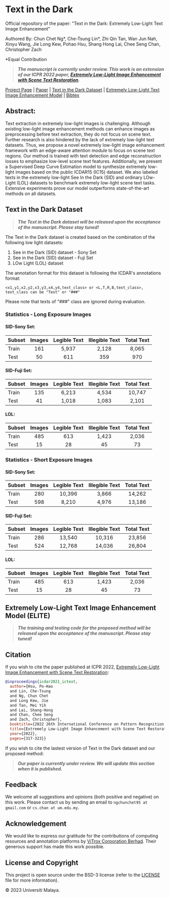 # Text in the Dark

Official repository of the paper: "Text in the Dark: Extremely Low-Light Text Image
Enhancement"

Authored By:
Chun Chet Ng*, Che-Tsung Lin*, Zhi Qin Tan, Wan Jun Nah, Xinyu Wang, Jie Long Kew, Pohao Hsu, Shang Hong Lai, Chee Seng Chan, Christopher Zach

*Equal Contribution

> ***The manuscript is currently under review. This work is an extension of our ICPR 2022 paper, [Extremely Low-Light Image Enhancement with Scene Text Restoration](https://ieeexplore.ieee.org/document/9956716).***

[Project Page]() | [Paper]() | [Text in the Dark Dataset](#text-in-the-dark-dataset) | [Extremely Low-Light Text Image Enhancement Model](#extremely-low-light-text-image-enhancement-model-elite) | [Bibtex](#citation)

## Abstract:
Text extraction in extremely low-light images is challenging. Although existing low-light image enhancement methods can enhance images as preprocessing before text extraction, they do not focus on scene text. Further research is also hindered by the lack of extremely low-light text datasets. Thus, we propose a novel extremely low-light image enhancement framework with an edge-aware attention module to focus on scene text regions. Our method is trained with text detection and edge reconstruction losses to
emphasize low-level scene text features. Additionally, we present a Supervised Deep Curve Estimation model to synthesize extremely low-light images based on the public ICDAR15 (IC15) dataset. We also labeled texts in the extremely low-light See In the Dark (SID) and ordinary LOw-Light (LOL) datasets to benchmark extremely low-light scene text tasks. Extensive experiments prove our model outperforms state-of-the-art methods on all datasets.

## Text in the Dark Dataset
> ***The Text in the Dark dataset will be released upon the acceptance of the manuscript. Please stay tuned!***

The Text in the Dark dataset is created based on the combination of the following low light datasets:

1. See in the Dark (SID) dataset - Sony Set
2. See in the Dark (SID) dataset - Fuji Set
3. LOw Light (LOL) dataset

The annotation format for this dataset is following the ICDAR's annotations format:

``<x1,y1,x2,y2,x3,y3,x4,y4,text_class> or <L,T,R,B,text_class>, text_class can be "Text" or "###"``

Please note that texts of "###" class are ignored during evaluation.

### Statistics - Long Exposure Images
#### SID-Sony Set:
| Subset | Images | Legible Text | Illegible Text | Total Text |
| :--- | :----: | :----: | :----: | :----: |
| Train | 161 | 5,937 | 2,128 | 8,065 |
| Test | 50 | 611 | 359 | 970 |

#### SID-Fuji Set:
| Subset | Images | Legible Text | Illegible Text | Total Text |
| :--- | :----: | :----: | :----: | :----: |
| Train | 135 | 6,213 | 4,534 | 10,747 |
| Test | 41 | 1,018 | 1,083 | 2,101 |

#### LOL:
| Subset | Images | Legible Text | Illegible Text | Total Text |
| :--- | :----: | :----: | :----: | :----: |
| Train | 485 | 613 | 1,423 | 2,036 |
| Test | 15 | 28 | 45 | 73 |

### Statistics - Short Exposure Images
#### SID-Sony Set:
| Subset | Images | Legible Text | Illegible Text | Total Text |
| :--- | :----: | :----: | :----: | :----: |
| Train | 280 | 10,396 | 3,866 | 14,262 |
| Test | 598 | 8,210 | 4,976 | 13,186 |

#### SID-Fuji Set:
| Subset | Images | Legible Text | Illegible Text | Total Text |
| :--- | :----: | :----: | :----: | :----: |
| Train | 286 | 13,540 | 10,316 | 23,856 |
| Test | 524 | 12,768 | 14,036 | 26,804 |

#### LOL:
| Subset | Images | Legible Text | Illegible Text | Total Text |
| :--- | :----: | :----: | :----: | :----: |
| Train | 485 | 613 | 1,423 | 2,036 |
| Test | 15 | 28 | 45 | 73 |


## Extremely Low-Light Text Image Enhancement Model (ELITE)
> ***The training and testing code for the proposed method will be released upon the acceptance of the manuscript. Please stay tuned!***

## Citation
If you wish to cite the paper published at ICPR 2022, [Extremely Low-Light Image Enhancement with Scene Text Restoration](https://ieeexplore.ieee.org/document/9956716):

```bibtex
@inproceedings{icdar2021_ictext,
  author={Hsu, Po-Hao
  and Lin, Che-Tsung
  and Ng, Chun Chet
  and Long Kew, Jie
  and Tan, Mei Yih
  and Lai, Shang-Hong
  and Chan, Chee Seng
  and Zach, Christopher},
  booktitle={2022 26th International Conference on Pattern Recognition (ICPR)}, 
  title={Extremely Low-Light Image Enhancement with Scene Text Restoration}, 
  year={2022},
  pages={317-323}}
```

If you wish to cite the lastest version of Text in the Dark dataset and our proposed method:

> ***Our paper is currently under review. We will update this section when it is published.***

## Feedback
We welcome all suggestions and opinions (both positive and negative) on this work. Please contact us by sending an email to `ngchunchet95 at gmail.com` or `cs.chan at um.edu.my`.

## Acknowledgement
We would like to express our gratitude for the contributions of computing resources and annotation platforms by [ViTrox Corporation Berhad](https://www.vitrox.com/). Their generous support has made this work possible.

## License and Copyright
This project is open source under the BSD-3 license (refer to the [LICENSE](LICENSE.txt) file for more information).

&#169; 2023 Universiti Malaya.
